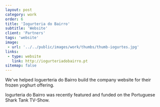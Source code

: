 ```yaml
---
layout: post
category: work
order: 6
title: 'Iogurteria do Bairro'
subtitle: 'Website'
client: 'Partners'
tags: 'website'
image:
 - url: '../../public/images/work/thumbs/thumb-iogurtes.jpg'
links:
 - type: website
   link: http://iogurteriadobairro.pt
sitemap: false
---
```


We've helped Ioguerteria do Bairro build the company website for their frozen yoghurt offering.

Iogurteria do Bairro was recently featured and funded on the Portuguese Shark Tank TV-Show.
